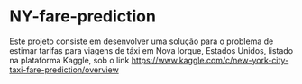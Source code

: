 # NY-fare-prediction

Este projeto consiste em desenvolver uma solução para o problema de estimar tarifas para viagens de táxi em Nova Iorque, Estados Unidos, listado na plataforma Kaggle, sob o link https://www.kaggle.com/c/new-york-city-taxi-fare-prediction/overview

